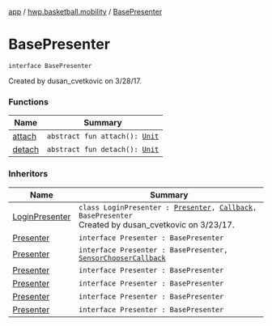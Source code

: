 [app](../../index.md) / [hwp.basketball.mobility](../index.md) / [BasePresenter](.)

# BasePresenter

`interface BasePresenter`

Created by dusan_cvetkovic on 3/28/17.

### Functions

| Name | Summary |
|---|---|
| [attach](attach.md) | `abstract fun attach(): `[`Unit`](https://kotlinlang.org/api/latest/jvm/stdlib/kotlin/-unit/index.html) |
| [detach](detach.md) | `abstract fun detach(): `[`Unit`](https://kotlinlang.org/api/latest/jvm/stdlib/kotlin/-unit/index.html) |

### Inheritors

| Name | Summary |
|---|---|
| [LoginPresenter](../../hwp.basketball.mobility.login/-login-presenter/index.md) | `class LoginPresenter : `[`Presenter`](../../hwp.basketball.mobility.login/-login-contract/-presenter/index.md)`, `[`Callback`](../../hwp.basketball.mobility.login/-login-contract/-interactor/-callback/index.md)`, BasePresenter`<br>Created by dusan_cvetkovic on 3/23/17. |
| [Presenter](../../hwp.basketball.mobility.drill.create/-drill-activity-contract/-presenter/index.md) | `interface Presenter : BasePresenter` |
| [Presenter](../../hwp.basketball.mobility.drillpreparation.step.connectplayers/-connect-players-contract/-presenter/index.md) | `interface Presenter : BasePresenter, `[`SensorChooserCallback`](../../hwp.basketball.mobility.sensortilescan/-sensors-dialog/-sensor-chooser-callback/index.md) |
| [Presenter](../../hwp.basketball.mobility.drillpreparation.step.selectdrill/-drills-contract/-presenter/index.md) | `interface Presenter : BasePresenter` |
| [Presenter](../../hwp.basketball.mobility.drillpreparation.step.selectplayers/-players-contract/-presenter/index.md) | `interface Presenter : BasePresenter` |
| [Presenter](../../hwp.basketball.mobility.pathrecorder/-path-recorder-activity-contract/-presenter.md) | `interface Presenter : BasePresenter` |
| [Presenter](../../hwp.basketball.mobility.pathrecorder.sketchview/-sensor-drawing-view-view-contract/-presenter/index.md) | `interface Presenter : BasePresenter` |
